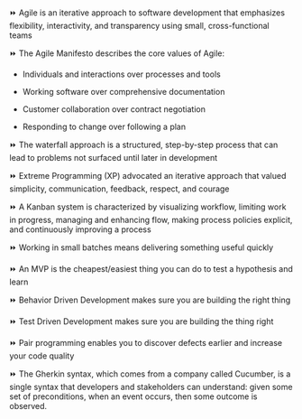 ⏩ Agile is an iterative approach to software development that emphasizes flexibility, interactivity, and transparency using small, cross-functional teams

⏩ The Agile Manifesto describes the core values of Agile:

- Individuals and interactions over processes and tools

- Working software over comprehensive documentation

- Customer collaboration over contract negotiation

- Responding to change over following a plan

⏩ The waterfall approach is a structured, step-by-step process that can lead to problems not surfaced until later in development

⏩ Extreme Programming (XP) advocated an iterative approach that valued simplicity, communication, feedback, respect, and courage 

⏩ A Kanban system is characterized by visualizing workflow, limiting work in progress, managing and enhancing flow, making process policies explicit, and continuously improving a process

⏩ Working in small batches means delivering something useful quickly

⏩ An MVP is the cheapest/easiest thing you can do to test a hypothesis and learn 

⏩ Behavior Driven Development makes sure you are building the right thing

⏩ Test Driven Development makes sure you are building the thing right

⏩ Pair programming enables you to discover defects earlier and increase your code quality

⏩ The Gherkin syntax, which comes from a company called Cucumber, is a single syntax that developers and stakeholders can understand: given some set of preconditions, when an event occurs, then some outcome is observed.

